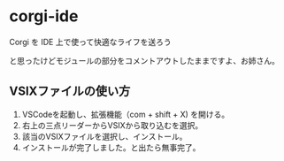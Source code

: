 # corgi-ide

Corgi を IDE 上で使って快適なライフを送ろう

と思ったけどモジュールの部分をコメントアウトしたままですよ、お姉さん。

## VSIXファイルの使い方

1. VSCodeを起動し、拡張機能（com + shift + X) を開ける。
1. 右上の三点リーダーからVSIXから取り込むを選択。
1. 該当のVSIXファイルを選択し、インストール。
1. インストールが完了しました。と出たら無事完了。
